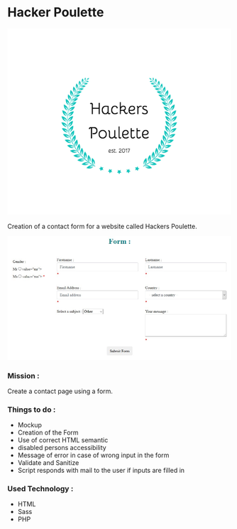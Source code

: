 # Hacker Poulette

![Hackers Poulette Logo](./assets/img/hackers-poulette-logo.png)

Creation of a contact form for a website called Hackers Poulette.

![Hackers Poulette Form](./assets/img/HackersForm.jpg)

### Mission :

Create a contact page using a form.

### Things to do :

* Mockup
* Creation of the Form
* Use of correct HTML semantic
* disabled persons accessibility
* Message of error in case of wrong input in the form
* Validate and Sanitize
* Script responds with mail to the user if inputs are filled in 

### Used Technology :

* HTML
* Sass
* PHP